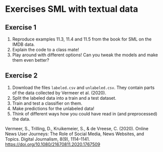 # Exercises SML with textual data

## Exercise 1

1. Reproduce examples 11.3, 11.4 and 11.5 from the book for SML on the IMDB data.
2. Explain the code to a class mate!
3. Play around with different options! Can you tweak the models and make them even better?

## Exercise 2

1.  Download the files `labeled.csv` and `unlabeled.csv`. They contain parts of the data collected by Vermeer et al. (2020).
2.  Split the labeled data into a train and a test dataset.
3.  Train and test a classifier on them.
4.  Make predictions for the unlabeled data!
5.  Think of different ways how you could have read in (and preprocessed) the data.

Vermeer, S., Trilling, D., Kruikemeier, S., & de Vreese, C. (2020). Online News User Journeys: The Role of Social Media, News Websites, and Topics. Digital Journalism, 8(9), 1114–1141. https://doi.org/10.1080/21670811.2020.1767509
